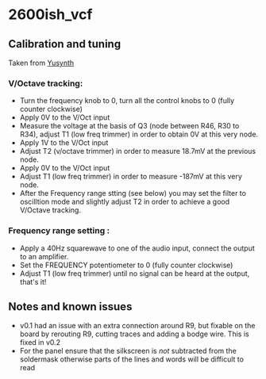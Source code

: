 # 2600ish_vcf

## Calibration and tuning 

Taken from [Yusynth](http://yusynth.net/Modular/index_en.html)

### V/Octave tracking:
- Turn the frequency knob to 0, turn all the control knobs to 0 (fully counter clockwise)
- Apply 0V to the V/Oct input
- Measure the voltage at the basis of Q3 (node between R46, R30 to R34), adjust T1 (low freq trimmer) in order to obtain 0V at this very node.
- Apply 1V to the V/Oct input
- Adjust T2 (v/octave trimmer) in order to measure 18.7mV at the previous node.
- Apply 0V to the V/Oct input
- Adjust T1 (low freq trimmer) in order to measure -187mV at this very node.
- After the Frequency range stting (see below) you may set the filter to oscilltion mode and slightly adjust T2 in order to achieve a good V/Octave tracking.

### Frequency range setting :
- Apply a 40Hz squarewave to one of the audio input, connect the output to an amplifier.
- Set the FREQUENCY potentiometer to 0 (fully counter clockwise)
- Adjust T1 (low freq trimmer) until no signal can be heard at the output, that's it!

## Notes and known issues
- v0.1 had an issue with an extra connection around R9, but fixable on the board by rerouting R9, cutting traces and adding a bodge wire. This is fixed in v0.2
- For the panel ensure that the silkscreen is *not* subtracted from the soldermask otherwise parts of the lines and words will be difficult to read
